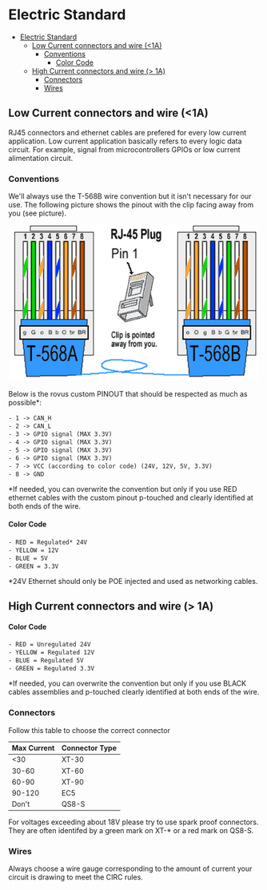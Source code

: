 # Electric Standard

- [Electric Standard](#electric-standard)
  - [Low Current connectors and wire (\<1A)](#low-current-connectors-and-wire-1a)
    - [Conventions](#conventions)
      - [Color Code](#color-code)
  - [High Current connectors and wire (\> 1A)](#high-current-connectors-and-wire--1a)
    - [Connectors](#connectors)
    - [Wires](#wires)

## Low Current connectors and wire (<1A)

RJ45 connectors and ethernet cables are prefered for every low current application. Low current application basically refers to every logic data circuit. For example, signal from microcontrollers GPIOs or low current alimentation circuit.

### Conventions

We'll always use the T-568B wire convention but it isn't necessary for our use. The following picture shows the pinout with the clip facing away from you (see picture).

<center>
    <img src="img/RJ45_pinout.png" alt="T-568B" class="center" style="width:500px;"/>
</center>

Below is the rovus custom PINOUT that should be respected as much as possible*:

    - 1 -> CAN_H
    - 2 -> CAN_L
    - 3 -> GPIO signal (MAX 3.3V)
    - 4 -> GPIO signal (MAX 3.3V)
    - 5 -> GPIO signal (MAX 3.3V)
    - 6 -> GPIO signal (MAX 3.3V)
    - 7 -> VCC (according to color code) (24V, 12V, 5V, 3.3V)
    - 8 -> GND

*If needed, you can overwrite the convention but only if you use RED ethernet cables with the custom pinout p-touched and clearly identified at both ends of the wire.

#### Color Code

    - RED = Regulated* 24V
    - YELLOW = 12V
    - BLUE = 5V
    - GREEN = 3.3V

*24V Ethernet should only be POE injected and used as networking cables.

## High Current connectors and wire (> 1A)

#### Color Code
    - RED = Unregulated 24V
    - YELLOW = Regulated 12V
    - BLUE = Regulated 5V
    - GREEN = Regulated 3.3V

*If needed, you can overwrite the convention but only if you use BLACK cables assemblies and p-touched clearly identified at both ends of the wire.

### Connectors

Follow this table to choose the correct connector

| Max Current | Connector Type |
|-------------|----------------|
| <30         | XT-30          |
| 30-60       | XT-60          |
| 60-90       | XT-90          |
| 90-120      | EC5            |
| Don't       | QS8-S          |

For voltages exceeding about 18V please try to use spark proof connectors. They are often identifed by a green mark on XT-* or a red mark on QS8-S.

### Wires

Always choose a wire gauge corresponding to the amount of current your circuit is drawing to meet the CIRC rules.
